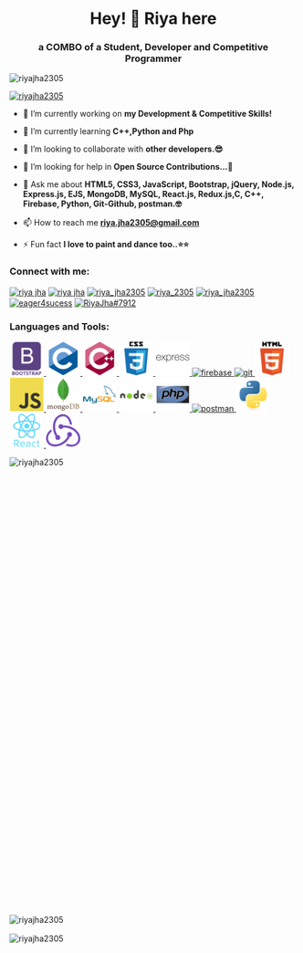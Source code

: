 <h1 align="center">Hey! 👋 Riya here</h1>
<h3 align="center">a COMBO of a Student, Developer and Competitive Programmer</h3>

<p align="left"> <img src="https://komarev.com/ghpvc/?username=riyajha2305&label=Profile%20views&color=0e75b6&style=flat" alt="riyajha2305" /> </p>

<p align="left"> <a href="https://github.com/ryo-ma/github-profile-trophy"><img src="https://github-profile-trophy.vercel.app/?username=riyajha2305" alt="riyajha2305" /></a> </p>

- 🔭 I’m currently working on **my Development & Competitive Skills!**

- 🌱 I’m currently learning **C++,Python and Php**

- 👯 I’m looking to collaborate with **other developers.😎**

- 🤝 I’m looking for help in **Open Source Contributions...🥺**

- 💬 Ask me about **HTML5, CSS3, JavaScript, Bootstrap, jQuery, Node.js, Express.js, EJS, MongoDB, MySQL, React.js, Redux.js,C, C++, Firebase, Python, Git-Github, postman.🤓**

- 📫 How to reach me **riya.jha2305@gmail.com**

- ⚡ Fun fact **I love to paint and dance too..⭐️⭐️**

<h3 align="left">Connect with me:</h3>
<p align="left">
<a href="https://linkedin.com/in/riya jha" target="blank"><img align="center" src="https://raw.githubusercontent.com/rahuldkjain/github-profile-readme-generator/master/src/images/icons/Social/linked-in-alt.svg" alt="riya jha" height="30" width="40" /></a>
<a href="https://fb.com/riya jha" target="blank"><img align="center" src="https://raw.githubusercontent.com/rahuldkjain/github-profile-readme-generator/master/src/images/icons/Social/facebook.svg" alt="riya jha" height="30" width="40" /></a>
<a href="https://instagram.com/riya_jha2305" target="blank"><img align="center" src="https://raw.githubusercontent.com/rahuldkjain/github-profile-readme-generator/master/src/images/icons/Social/instagram.svg" alt="riya_jha2305" height="30" width="40" /></a>
<a href="https://www.codechef.com/users/riya_2305" target="blank"><img align="center" src="https://cdn.jsdelivr.net/npm/simple-icons@3.1.0/icons/codechef.svg" alt="riya_2305" height="30" width="40" /></a>
<a href="https://www.hackerrank.com/riya_jha2305" target="blank"><img align="center" src="https://raw.githubusercontent.com/rahuldkjain/github-profile-readme-generator/master/src/images/icons/Social/hackerrank.svg" alt="riya_jha2305" height="30" width="40" /></a>
<a href="https://codeforces.com/profile/eager4sucess" target="blank"><img align="center" src="https://cdn.jsdelivr.net/npm/simple-icons@3.0.1/icons/codeforces.svg" alt="eager4sucess" height="30" width="40" /></a>
<a href="https://discord.gg/RiyaJha#7912" target="blank"><img align="center" src="https://raw.githubusercontent.com/rahuldkjain/github-profile-readme-generator/master/src/images/icons/Social/discord.svg" alt="RiyaJha#7912" height="30" width="40" /></a>
</p>

<h3 align="left">Languages and Tools:</h3>
<p align="left"> <a href="https://getbootstrap.com" target="_blank"> <img src="https://raw.githubusercontent.com/devicons/devicon/master/icons/bootstrap/bootstrap-plain-wordmark.svg" alt="bootstrap" width="60" height="60"/> </a> <a href="https://www.cprogramming.com/" target="_blank"> <img src="https://raw.githubusercontent.com/devicons/devicon/master/icons/c/c-original.svg" alt="c" width="60" height="60"/> </a> <a href="https://www.w3schools.com/cpp/" target="_blank"> <img src="https://raw.githubusercontent.com/devicons/devicon/master/icons/cplusplus/cplusplus-original.svg" alt="cplusplus" width="60" height="60"/> </a> <a href="https://www.w3schools.com/css/" target="_blank"> <img src="https://raw.githubusercontent.com/devicons/devicon/master/icons/css3/css3-original-wordmark.svg" alt="css3" width="60" height="60"/> </a> <a href="https://expressjs.com" target="_blank"> <img src="https://raw.githubusercontent.com/devicons/devicon/master/icons/express/express-original-wordmark.svg" alt="express" width="60" height="60"/> </a> <a href="https://firebase.google.com/" target="_blank"> <img src="https://www.vectorlogo.zone/logos/firebase/firebase-icon.svg" alt="firebase" width="60" height="60"/> </a> <a href="https://git-scm.com/" target="_blank"> <img src="https://www.vectorlogo.zone/logos/git-scm/git-scm-icon.svg" alt="git" width="60" height="60"/> </a> <a href="https://www.w3.org/html/" target="_blank"> <img src="https://raw.githubusercontent.com/devicons/devicon/master/icons/html5/html5-original-wordmark.svg" alt="html5" width="60" height="60"/> </a> <a href="https://developer.mozilla.org/en-US/docs/Web/JavaScript" target="_blank"> <img src="https://raw.githubusercontent.com/devicons/devicon/master/icons/javascript/javascript-original.svg" alt="javascript" width="60" height="60"/> </a> <a href="https://www.mongodb.com/" target="_blank"> <img src="https://raw.githubusercontent.com/devicons/devicon/master/icons/mongodb/mongodb-original-wordmark.svg" alt="mongodb" width="60" height="60"/> </a> <a href="https://www.mysql.com/" target="_blank"> <img src="https://raw.githubusercontent.com/devicons/devicon/master/icons/mysql/mysql-original-wordmark.svg" alt="mysql" width="60" height="60"/> </a> <a href="https://nodejs.org" target="_blank"> <img src="https://raw.githubusercontent.com/devicons/devicon/master/icons/nodejs/nodejs-original-wordmark.svg" alt="nodejs" width="60" height="60"/> </a> <a href="https://www.php.net" target="_blank"> <img src="https://raw.githubusercontent.com/devicons/devicon/master/icons/php/php-original.svg" alt="php" width="60" height="60"/> </a> <a href="https://postman.com" target="_blank"> <img src="https://www.vectorlogo.zone/logos/getpostman/getpostman-icon.svg" alt="postman" width="60" height="60"/> </a> <a href="https://www.python.org" target="_blank"> <img src="https://raw.githubusercontent.com/devicons/devicon/master/icons/python/python-original.svg" alt="python" width="60" height="60"/> </a> <a href="https://reactjs.org/" target="_blank"> <img src="https://raw.githubusercontent.com/devicons/devicon/master/icons/react/react-original-wordmark.svg" alt="react" width="60" height="60"/> </a> <a href="https://redux.js.org" target="_blank"> <img src="https://raw.githubusercontent.com/devicons/devicon/master/icons/redux/redux-original.svg" alt="redux" width="60" height="60"/> </a> </p>

<p><img align="left" src="https://github-readme-stats.vercel.app/api/top-langs?username=riyajha2305&show_icons=true&locale=en&layout=compact" alt="riyajha2305" width="500px" height="800px"/></p>

<p>&nbsp;<img align="center" src="https://github-readme-stats.vercel.app/api?username=riyajha2305&show_icons=true&locale=en" alt="riyajha2305" width="500px" height="800px"/></p>

<p><img align="center" src="https://github-readme-streak-stats.herokuapp.com/?user=riyajha2305&" alt="riyajha2305" width="500px" height="800px"/></p>
